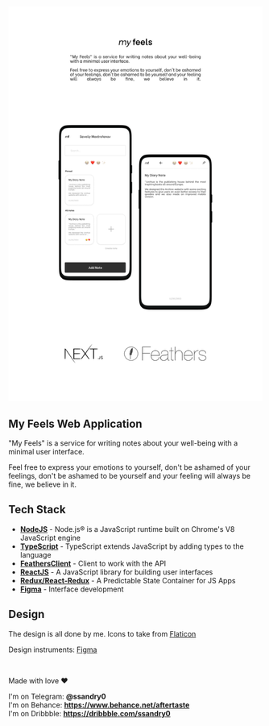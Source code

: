 <img src="./md/framee.png" />

## My Feels Web Application

"My Feels" is a service for writing notes about your well-being with a minimal user interface.

Feel free to express your emotions to yourself, don't be ashamed of your feelings, don't be ashamed to be yourself and
your feeling will always be fine, we believe in it.

## Tech Stack

- **[NodeJS]** - Node.js® is a JavaScript runtime built on Chrome's V8 JavaScript engine
- **[TypeScript]** - TypeScript extends JavaScript by adding types to the language
- **[FeathersClient]** - Client to work with the API
- **[ReactJS]** - A JavaScript library for building user interfaces
- **[Redux/React-Redux]** - A Predictable State Container for JS Apps
- **[Figma]** - Interface development

## Design

The design is all done by me. Icons to take from [Flaticon]

Design instruments: [Figma]

[nodejs]: https://nodejs.org/en/
[feathersclient]: https://docs.feathersjs.com/api/client.html#node
[reactjs]: https://reactjs.org/
[electronjs]: https://www.electronjs.org/
[typescript]: https://www.typescriptlang.org/
[stylus]: https://stylus-lang.com/
[redux/react-redux]: https://react-redux.js.org/
[webpack]: https://webpack.js.org/
[figma]: https://www.figma.com/
[open-sans]: https://fonts.google.com/specimen/Open+Sans
[google-fonts]: https://fonts.google.com/
[flaticon]: https://www.flaticon.com/
[yarn]: https://yarnpkg.com/
[behance]: https://www.behance.net/gallery/120582893/BLUSH-Music-App
[dribbble]: https://dribbble.com/shots/15761581-BLUSH-Music-App
[electron-forge]: https://www.electronforge.io/
[cormorant-garamond]: https://fonts.google.com/specimen/Cormorant+Garamond?query=Cormorant+Garamond

<br />

Made with love ❤️

I'm on Telegram: **@ssandry0** \
I'm on Behance: **https://www.behance.net/aftertaste** \
I'm on Dribbble: **https://dribbble.com/ssandry0**
